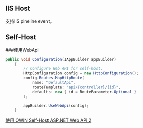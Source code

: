 ﻿## IIS Host

支持IIS pineline event。


## Self-Host

###使用WebApi

``` C#
public void Configuration(IAppBuilder appBuilder) 
    { 
        // Configure Web API for self-host. 
        HttpConfiguration config = new HttpConfiguration(); 
        config.Routes.MapHttpRoute( 
            name: "DefaultApi", 
            routeTemplate: "api/{controller}/{id}", 
            defaults: new { id = RouteParameter.Optional } 
        ); 

        appBuilder.UseWebApi(config); 
    } 
```

[使用 OWIN Self-Host ASP.NET Web API 2 ](http://www.cnblogs.com/shanyou/p/3650705.html)